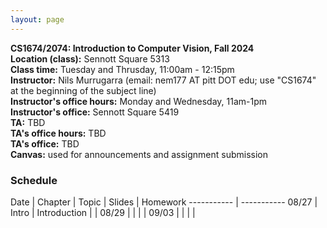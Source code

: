 ```yaml
---
layout: page
---
```


**CS1674/2074: Introduction to Computer Vision, Fall 2024**<br>
**Location (class):** Sennott Square 5313<br>
**Class time:** Tuesday and Thrusday, 11:00am - 12:15pm<br>
**Instructor:** Nils Murrugarra (email: nem177 AT pitt DOT edu; use "CS1674" at the beginning of the subject line)<br>
**Instructor's office hours:** Monday and Wednesday, 11am-1pm<br>
**Instructor's office:** Sennott Square 5419<br>
**TA:** TBD<br>
**TA's office hours:** TBD<br>
**TA's office:** TBD<br>
**Canvas:** used for announcements and assignment submission<br>

### Schedule

Date        | Chapter  | Topic         | Slides | Homework
----------- | -----------
08/27       | Intro    | Introduction  |        |
08/29       |          |               |        |
09/03       |          |               |        |
